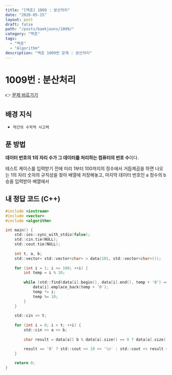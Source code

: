 ```yaml
---
title: "[백준] 1009 : 분산처리"
date: "2020-05-15"
layout: post
draft: false
path: "/posts/baekjoons/1009/"
category: "백준"
tags:
  - "백준"
  - "Algorithm"
description: "백준 1009번 문제 : 분산처리"
---
```


# 1009번 : 분산처리

👉 [문제 바로가기](https://www.acmicpc.net/problem/1009)


## 배경 지식
 - `약간의 수학적 사고력`


## 푼 방법
**데이터 번호의 1의 자리 수가 그 데이터를 처리하는 컴퓨터의 번호 수**이다.

테스트 케이스를 입력받기 전에 미리 1부터 100까지의 정수에서 거듭제곱을 하면 나오는 1의 자리 숫자의 규칙성을 찾아 배열에 저장해놓고, 마지막 데이터 번호인 a 정수의 b 승을 입력받아 배열에서 


## 내 정답 코드 (C++)
~~~c
#include <iostream>
#include <vector>
#include <algorithm>

int main() {
	std::ios::sync_with_stdio(false);
	std::cin.tie(NULL); 
	std::cout.tie(NULL);
	
	int t, a, b;
	std::vector< std::vector<char> > data(101, std::vector<char>());
	
	for (int i = 1; i <= 100; ++i) {
		int temp = i % 10;
		
		while (std::find(data[i].begin(), data[i].end(), temp + '0') == data[i].end()) {
			data[i].emplace_back(temp + '0');
			temp *= i;
			temp %= 10;
		}
	}
	
	std::cin >> t;
	
	for (int i = 0; i < t; ++i) {
		std::cin >> a >> b;
		
		char result = data[a][ b % data[a].size() == 0 ? data[a].size() - 1 : (b % data[a].size()) - 1]; 
        
		result == '0' ? std::cout << 10 << '\n' : std::cout << result << '\n';
	}

	return 0;
}
~~~